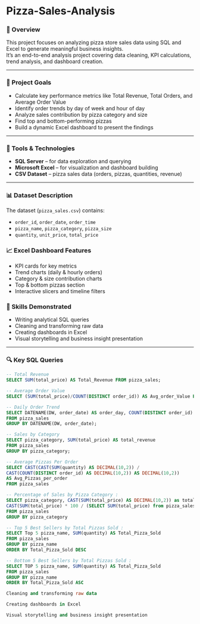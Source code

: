 # Pizza-Sales-Analysis

### 📖 Overview
This project focuses on analyzing pizza store sales data using SQL and Excel to generate meaningful business insights.  
It’s an end-to-end analysis project covering data cleaning, KPI calculations, trend analysis, and dashboard creation.

---

### 🎯 Project Goals
- Calculate key performance metrics like Total Revenue, Total Orders, and Average Order Value  
- Identify order trends by day of week and hour of day  
- Analyze sales contribution by pizza category and size  
- Find top and bottom-performing pizzas  
- Build a dynamic Excel dashboard to present the findings

---

### 🧰 Tools & Technologies
- **SQL Server** – for data exploration and querying  
- **Microsoft Excel** – for visualization and dashboard building  
- **CSV Dataset** – pizza sales data (orders, pizzas, quantities, revenue)

---

### 📊 Dataset Description
The dataset (`pizza_sales.csv`) contains:
- `order_id`, `order_date`, `order_time`  
- `pizza_name`, `pizza_category`, `pizza_size`  
- `quantity`, `unit_price`, `total_price`

### 📈 Excel Dashboard Features

- KPI cards for key metrics
- Trend charts (daily & hourly orders)
- Category & size contribution charts
- Top & bottom pizzas section
- Interactive slicers and timeline filters

 ### 🧠 Skills Demonstrated

- Writing analytical SQL queries
- Cleaning and transforming raw data
- Creating dashboards in Excel
- Visual storytelling and business insight presentation 

---

### 🔍 Key SQL Queries
```sql
-- Total Revenue
SELECT SUM(total_price) AS Total_Revenue FROM pizza_sales;

-- Average Order Value
SELECT (SUM(total_price)/COUNT(DISTINCT order_id)) AS Avg_order_Value FROM pizza_sales;

-- Daily Order Trend
SELECT DATENAME(DW, order_date) AS order_day, COUNT(DISTINCT order_id) AS total_orders
FROM pizza_sales
GROUP BY DATENAME(DW, order_date);

-- Sales by Category
SELECT pizza_category, SUM(total_price) AS total_revenue
FROM pizza_sales
GROUP BY pizza_category;

-- Average Pizzas Per Order
SELECT CAST(CAST(SUM(quantity) AS DECIMAL(10,2)) / 
CAST(COUNT(DISTINCT order_id) AS DECIMAL(10,2)) AS DECIMAL(10,2))
AS Avg_Pizzas_per_order
FROM pizza_sales

-- Percentage of Sales by Pizza Category :
SELECT pizza_category, CAST(SUM(total_price) AS DECIMAL(10,2)) as total_revenue,
CAST(SUM(total_price) * 100 / (SELECT SUM(total_price) from pizza_sales) AS DECIMAL(10,2)) AS PCT
FROM pizza_sales
GROUP BY pizza_category

-- Top 5 Best Sellers by Total Pizzas Sold :
SELECT Top 5 pizza_name, SUM(quantity) AS Total_Pizza_Sold
FROM pizza_sales
GROUP BY pizza_name
ORDER BY Total_Pizza_Sold DESC

-- Bottom 5 Best Sellers by Total Pizzas Sold :
SELECT TOP 5 pizza_name, SUM(quantity) AS Total_Pizza_Sold
FROM pizza_sales
GROUP BY pizza_name
ORDER BY Total_Pizza_Sold ASC

Cleaning and transforming raw data

Creating dashboards in Excel

Visual storytelling and business insight presentation
